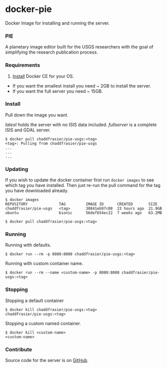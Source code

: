 # docker-pie
Docker Image for installing and running the server.

### PIE
A planetary image editor built for the USGS researchers with the goal of simplifying the research publication process.

### Requirements
1. [Install](https://docs.docker.com/engine/install/) Docker CE for your OS.
- If you want the smallest install you need ~ 2GB to install the server.
- If you want the full server you need ~ 15GB.

### Install

Pull down the image you want.

*latest* holds the server with no ISIS data included.
*fullserver* is a complete ISIS and GDAL server.
```
$ docker pull chaddfrasier/pie-usgs:<tag>
<tag>: Pulling from chaddfrasier/pie-usgs
...
...
...
```

### Updating
If you wish to update the docker container first run `docker images` to see which tag you have installed. Then just re-run the pull command for the tag you have downloaded already.

```
$ docker images
REPOSITORY              TAG         IMAGE ID      CREATED       SIZE
chaddfrasier/pie-usgs   <tag>       30841eb97c08  23 hours ago  21.9GB
ubuntu                  bionic      56def654ec22  7 weeks ago   63.2MB

$ docker pull chaddfrasier/pie-usgs:<tag>
```


### Running
Running with defaults.
```
$ docker run --rm -p 8080:8080 chaddfrasier/pie-usgs:<tag>
```

Running with custom container name.
```
$ docker run --rm --name <custom-name> -p 8080:8080 chaddfrasier/pie-usgs:<tag>
```

### Stopping
Stopping a default container
```
$ docker kill chaddfrasier/pie-usgs:<tag>
chaddfrasier/pie-usgs:<tag>
```

Stopping a custom named container.
```
$ docker kill <custom-name>
<custom-name>
```

### Contribute
Source code for the server is on [GitHub](https://github.com/ChaddFrasier/PIE).